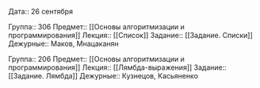 Дата::  26 сентября

Группа:: 306
Предмет:: [[Основы алгоритмизации и программирования]]
Лекция:: [[Список]]
Задание:: [[Задание. Списки]]
Дежурные:: Маков, Мнацаканян

Группа:: 206
Предмет:: [[Основы алгоритмизации и программирования]]
Лекция:: [[Лямбда-выражения]]
Задание:: [[Задание. Лямбда]]
Дежурные:: Кузнецов, Касьяненко